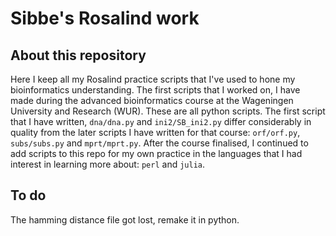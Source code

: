 # Sibbe's Rosalind work

## About this repository

Here I keep all my Rosalind practice scripts that I've used to hone my bioinformatics understanding. The first scripts that I worked on, I have made during the advanced bioinformatics course at the Wageningen University and Research (WUR). These are all python scripts. The first script that I have written, `dna/dna.py` and `ini2/SB_ini2.py` differ  considerably in quality from the later scripts I have written for that course: `orf/orf.py`, `subs/subs.py` and `mprt/mprt.py`. After the course finalised, I continued to add scripts to this repo for my own practice in the languages that I had interest in learning more about: `perl` and `julia`.

## To do

The hamming distance file got lost, remake it in python.
